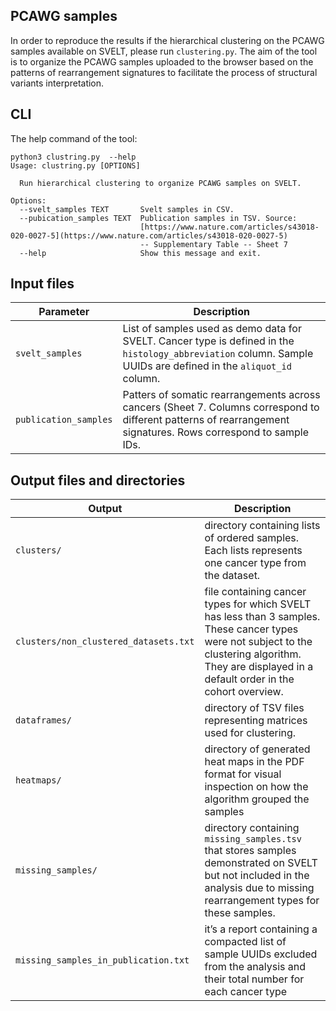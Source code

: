 ## PCAWG samples 

In order to reproduce the results if the hierarchical clustering on the PCAWG samples available on SVELT,  please run `clustering.py`.  The aim of the tool is to organize the PCAWG samples uploaded to the browser based on the patterns of rearrangement signatures to facilitate the process of structural variants interpretation. 

## CLI 

The help command of the tool: 

```
python3 clustring.py  --help 
Usage: clustring.py [OPTIONS]

  Run hierarchical clustering to organize PCAWG samples on SVELT.

Options:
  --svelt_samples TEXT       Svelt samples in CSV.
  --pubication_samples TEXT  Publication samples in TSV. Source:
                             [https://www.nature.com/articles/s43018-020-0027-5](https://www.nature.com/articles/s43018-020-0027-5)
                             -- Supplementary Table -- Sheet 7
  --help                     Show this message and exit.
``` 





## Input files

|       Parameter|Description                 
|----------------|-------------------------------|
|`svelt_samples` | List of samples used as demo data for SVELT. Cancer type is defined in the `histology_abbreviation` column. Sample UUIDs are defined in the `aliquot_id` column.      |
|`publication_samples`          |  Patters of somatic rearrangements across cancers (Sheet 7. Columns correspond to different patterns of rearrangement signatures. Rows correspond to sample IDs.         |

## Output files and directories

|Output| Description|
|----|----|
|`clusters/`|directory containing lists of ordered samples. Each lists represents one cancer type from the dataset. |
|`clusters/non_clustered_datasets.txt` | file containing cancer types for which SVELT has less than 3 samples. These cancer types were not subject to the clustering algorithm. They are displayed in a default order in the cohort overview. 
|`dataframes/`| directory of TSV files representing matrices used for clustering.|
|`heatmaps/` | directory of generated heat maps in the PDF format for visual inspection on how the algorithm grouped the samples |
|`missing_samples/` | directory containing `missing_samples.tsv` that stores samples demonstrated on SVELT but not included in the analysis due to missing rearrangement types for these samples. 
|`missing_samples_in_publication.txt` | it’s a report containing a compacted list of sample UUIDs excluded from the analysis and their total number for each cancer type | 




